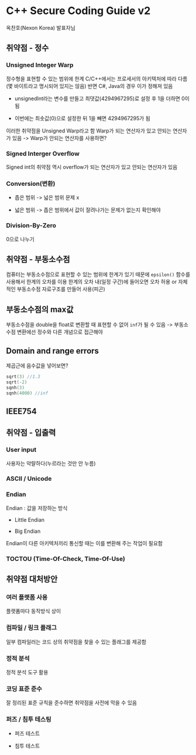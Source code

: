 # C++ Secure Coding Guide v2
옥찬호(Nexon Korea) 발표자님

## 취약점 - 정수

### Unsigned Integer Warp
정수형을 표현할 수 있는 범위에 한계
C/C++에서는 프로세서의 아키텍처에 따라 다름(몇 바이트라고 명시되어 있지는 않음)
반면 C#, Java의 경우 이가 정해져 있음

- unsignedInt라는 변수를 만들고 최댓값(4294967295)로 설정 후 1을 더하면 0이 됨

- 이번에는 최솟값(0)으로 설정한 뒤 1을 빼면 4294967295가 됨

이러한 취약점을 Unsigned Warp라고 함
Warp가 되는 연산자가 있고 안되는 연산자가 있음 -> Warp가 안되는 연산자를 사용하면?

### Signed Interger Overflow
Signed int의 취약점
역시 overflow가 되는 연산자가 있고 안되는 연산자가 있음

### Conversion(변환)

- 좁은 범위 -> 넓은 범위 문제 x

- 넓은 범위 -> 좁은 범위에서 값이 잘려나가는 문제가 없는지 확인해야

### Division-By-Zero
0으로 나누기

## 취약점 - 부동소수점
컴퓨터는 부동소수점으로 표현할 수 있는 범위에 한계가 있기 때문에 `epsilon()` 함수를 사용해서 한계의 오차를 이용
한계의 오차 내(일정 구간)에 들어오면 오차 허용 or 자체적인 부동소수점 자료구조를 만들어 사용(피곤)

## 부동소수점의 max값
부동소수점을 double을 float로 변환할 때 표현할 수 없어 `inf`가 될 수 있음
-> 부동소수점 변환에선 정수와 다른 개념으로 접근해야

## Domain and range errors
제곱근에 음수값을 넣어보면?
```c++
sqrt(3) //1.3
sqrt(-2)
sqnh(3)
sqnh(4000) //inf
```

## IEEE754

## 취약점 - 입출력

### User input
사용자는 악랼하다(누르라는 것만 안 누름)

### ASCII / Unicode

### Endian
Endian : 값을 저장하는 방식

- Little Endian

- Big Endian

Endian이 다른 아키텍처끼리 통신할 때는 이를 변환해 주는 작업이 필요함

### TOCTOU (Time-Of-Check, Time-Of-Use)

## 취약점 대처방안

### 여러 플랫폼 사용
플랫폼마다 동작방식 상이

### 컴파일 / 링크 플래그
일부 컴파일러는 코드 상의 취약점을 찾을 수 있는 플래그를 제공함

### 정적 분석
정적 분석 도구 활용

### 코딩 표준 준수
잘 정리된 표준 규칙을 준수하면 취약점을 사전에 막을 수 있음

### 퍼즈 / 침투 테스팅

- 퍼즈 테스트

- 침투 테스트
